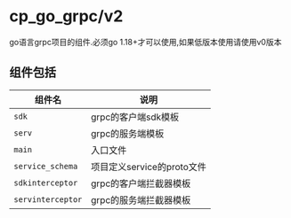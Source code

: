 # cp_go_grpc/v2

go语言grpc项目的组件.必须go 1.18+才可以使用,如果低版本使用请使用v0版本

## 组件包括

| 组件名            | 说明                                  |
| ----------------- | ------------------------------------- |
| `sdk`             | grpc的客户端sdk模板                   |
| `serv`            | grpc的服务端模板                      |
| `main`            | 入口文件                              |
| `service_schema`  | 项目定义service的proto文件            |
| `sdkinterceptor`  | grpc的客户端拦截器模板                |
| `servinterceptor` | grpc的服务端拦截器模板                |
